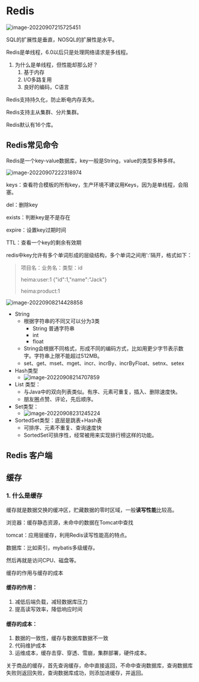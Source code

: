 # Redis

![image-20220907215725451](https://xiaoyaaablog-1303938130.cos.ap-beijing.myqcloud.com/user_manage/202209072157155.png)

SQL的扩展性是垂直，NOSQL的扩展性是水平。

Redis是单线程，6.0以后只是处理网络请求是多线程。

1. 为什么是单线程，但性能却那么好？
   1. 基于内存
   2. I/O多路复用
   3. 良好的编码，C语言

Redis支持持久化，防止断电内存丢失。

Redis支持主从集群、分片集群。

Redis默认有16个库。





## Redis常见命令

Redis是一个key-value数据库，key一般是String，value的类型多种多样。

![image-20220907222318974](https://xiaoyaaablog-1303938130.cos.ap-beijing.myqcloud.com/user_manage/202209072223057.png)







keys：查看符合模板的所有key，生产环境不建议用Keys，因为是单线程，会阻塞。

del：删除key

exists：判断key是不是存在

expire：设置key过期时间

TTL：查看一个key的剩余有效期 



redis中key允许有多个单词形成的层级结构，多个单词之间用':'隔开，格式如下：

> 项目名：业务名：类型：id
>
> heima:user:1 		{"id":1,"name":"Jack"}
>
> heima:product:1

![image-20220908214428858](https://xiaoyaaablog-1303938130.cos.ap-beijing.myqcloud.com/user_manage/202209082144036.png)

* String 
  * 根据字符串的不同又可以分为3类
    * String 普通字符串
    * int
    * float
  * String会根据不同格式，形成不同的编码方式，比如用更少字节表示数字。字符串上限不能超过512MB。
  * set、get、mset、mget、incr、incrBy、incrByFloat、setnx、setex
* Hash类型
  * ![image-20220908214707859](https://xiaoyaaablog-1303938130.cos.ap-beijing.myqcloud.com/user_manage/202209082147956.png)
* List 类型：
  * 与Java中的双向列表类似。有序、元素可重复，插入、删除速度快。
  * 朋友圈点赞、评论，先后顺序。 
* Set类型：
  * ![image-20220908231245224](https://xiaoyaaablog-1303938130.cos.ap-beijing.myqcloud.com/user_manage/202209082312349.png)
* SortedSet类型：底层是跳表+Hash表
  * 可排序、元素不重复、查询速度快
  * SortedSet可排序性，经常被用来实现排行榜这样的功能。

## Redis 客户端







## 缓存

### 1. 什么是缓存

缓存就是数据交换的缓冲区，贮藏数据的零时区域，一般**读写性能**比较高。

浏览器：缓存静态资源，未命中的数据在Tomcat中查找

tomcat：应用层缓存，利用Redis读写性能高的特点。

数据库：比如索引，mybatis多级缓存。

然后再就是访问CPU、磁盘等。

<!-- ![image-20220927222351560](asserts/image-20220927222351560.png) -->

缓存的作用与缓存的成本

#### 缓存的作用：

1. 减低后端负载，减轻数据库压力
2. 提高读写效率，降低响应时间

#### 缓存的成本：

1. 数据的一致性，缓存与数据库数据不一致
2. 代码维护成本
3. 运维成本，缓存击穿、穿透、雪崩，集群部署，硬件成本。



关于商品的缓存，首先查询缓存，命中直接返回，不命中查询数据库，查询数据库失败则返回失败，查询数据库成功，则添加进缓存，并返回。

<!-- ![image-20220927234501704](asserts/image-20220927234501704.png) -->



